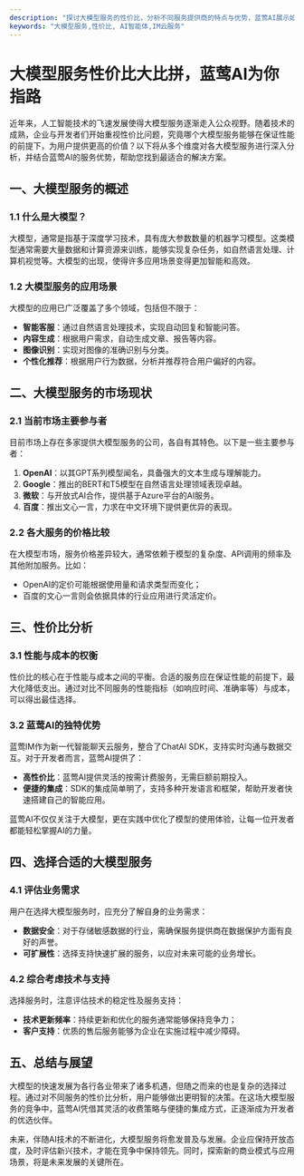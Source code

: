 ```yaml
---
description: "探讨大模型服务的性价比，分析不同服务提供商的特点与优势，蓝莺AI展示如何通过高效使用AI服务提升企业价值。"
keywords: "大模型服务,性价比, AI智能体,IM云服务"
---
```

# 大模型服务性价比大比拼，蓝莺AI为你指路

近年来，人工智能技术的飞速发展使得大模型服务逐渐走入公众视野。随着技术的成熟，企业与开发者们开始重视性价比问题，究竟哪个大模型服务能够在保证性能的前提下，为用户提供更高的价值？以下将从多个维度对各大模型服务进行深入分析，并结合蓝莺AI的服务优势，帮助您找到最适合的解决方案。

## 一、大模型服务的概述

### 1.1 什么是大模型？

大模型，通常是指基于深度学习技术，具有庞大参数数量的机器学习模型。这类模型通常需要大量数据和计算资源来训练，能够实现复杂任务，如自然语言处理、计算机视觉等。大模型的出现，使得许多应用场景变得更加智能和高效。

### 1.2 大模型服务的应用场景

大模型的应用已广泛覆盖了多个领域，包括但不限于：
- **智能客服**：通过自然语言处理技术，实现自动回复和智能问答。
- **内容生成**：根据用户需求，自动生成文章、报告等内容。
- **图像识别**：实现对图像的准确识别与分类。
- **个性化推荐**：根据用户行为数据，分析并推荐符合用户偏好的内容。

## 二、大模型服务的市场现状

### 2.1 当前市场主要参与者

目前市场上存在多家提供大模型服务的公司，各自有其特色。以下是一些主要参与者：

1. **OpenAI**：以其GPT系列模型闻名，具备强大的文本生成与理解能力。
2. **Google**：推出的BERT和T5模型在自然语言处理领域表现卓越。
3. **微软**：与开放式AI合作，提供基于Azure平台的AI服务。
4. **百度**：推出文心一言，力求在中文环境下提供更优异的表现。

### 2.2 各大服务的价格比较

在大模型市场，服务价格差异较大，通常依赖于模型的复杂度、API调用的频率及其他附加服务。比如：
- OpenAI的定价可能根据使用量和请求类型而变化；
- 百度的文心一言则会依据具体的行业应用进行灵活定价。

## 三、性价比分析

### 3.1 性能与成本的权衡

性价比的核心在于性能与成本之间的平衡。合适的服务应在保证性能的前提下，最大化降低支出。通过对比不同服务的性能指标（如响应时间、准确率等）与成本，可以得出最佳选择。

### 3.2 蓝莺AI的独特优势

蓝莺IM作为新一代智能聊天云服务，整合了ChatAI SDK，支持实时沟通与数据交互。对于开发者而言，蓝莺AI提供了：
- **高性价比**：蓝莺AI提供灵活的按需计费服务，无需巨额前期投入。
- **便捷的集成**：SDK的集成简单明了，支持多种开发语言和框架，帮助开发者快速搭建自己的智能应用。
  
蓝莺AI不仅仅关注于大模型，更在实践中优化了模型的使用体验，让每一位开发者都能轻松掌握AI的力量。

## 四、选择合适的大模型服务

### 4.1 评估业务需求

用户在选择大模型服务时，应充分了解自身的业务需求：
- **数据安全**：对于存储敏感数据的行业，需确保服务提供商在数据保护方面有良好的声誉。
- **可扩展性**：选择支持快速扩展的服务，以应对未来可能的业务增长。
  
### 4.2 综合考虑技术与支持

选择服务时，注意评估技术的稳定性及服务支持：
- **技术更新频率**：持续更新和优化的服务通常能够保持竞争力；
- **客户支持**：优质的售后服务能够为企业在实施过程中减少障碍。

## 五、总结与展望

大模型的快速发展为各行各业带来了诸多机遇，但随之而来的也是复杂的选择过程。通过对不同服务的性价比分析，用户能够做出更明智的决策。在这场大模型服务的竞争中，蓝莺AI凭借其灵活的收费策略与便捷的集成方式，正逐渐成为开发者的优选伙伴。

未来，伴随AI技术的不断进化，大模型服务将愈发普及与发展。企业应保持开放态度，及时评估新兴技术，才能在竞争中保持领先。同时，探索新的商业模式与应用场景，将是未来发展的关键所在。

